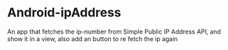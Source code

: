 # Android-ipAddress
An app that fetches the ip-number from Simple Public IP Address API, and show it in a view, also add an button to re fetch the ip again
